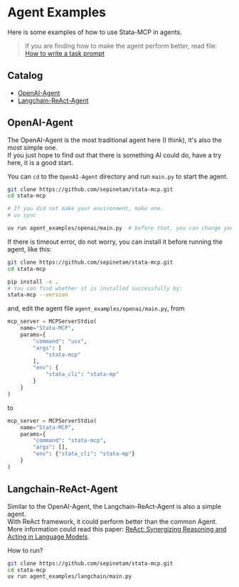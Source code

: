 # Agent Examples
Here is some examples of how to use Stata-MCP in agents.

> If you are finding how to make the agent perform better, read file: [How to write a task prompt](task_prompt/README.md)

## Catalog
- [OpenAI-Agent](#openai-agent)
- [Langchain-ReAct-Agent](#langchain-react-agent)

## OpenAI-Agent
The OpenAI-Agent is the most traditional agent here (I think), it's also the most simple one.  
If you just hope to find out that there is something AI could do, have a try here, it is a good start.

You can `cd` to the `OpenAI-Agent` directory and run `main.py` to start the agent.
```bash
git clone https://github.com/sepinetam/stata-mcp.git
cd stata-mcp

# If you did not make your environment, make one.
# uv sync

uv run agent_examples/openai/main.py  # before that, you can change your task message, just provide the minimal task description, and don’t forget to include your data path and the output path.
```

If there is timeout error, do not worry, you can install it before running the agent, like this:
```bash
git clone https://github.com/sepinetam/stata-mcp.git
cd stata-mcp

pip install -e .
# You can find whether it is installed successfully by:
stata-mcp --version
```
and, edit the agent file `agent_examples/openai/main.py`, from
```python
mcp_server = MCPServerStdio(
    name="Stata-MCP",
    params={
        "command": "uvx",
        "args": [
            "stata-mcp"
        ],
        "env": {
            "stata_cli": "stata-mp"
        }
    }
)
```
to
```python
mcp_server = MCPServerStdio(
    name="Stata-MCP",
    params={
        "command": "stata-mcp",
        "args": [],
        "env": {"stata_cli": "stata-mp"}
    }
)
```

## Langchain-ReAct-Agent
Similar to the OpenAI-Agent, the Langchain-ReAct-Agent is also a simple agent.  
With ReAct framework, it could perform better than the common Agent.  
More information could read this paper: [ReAct: Synergizing Reasoning and Acting in Language Models](http://arxiv.org/abs/2210.03629).

How to run?
```bash
git clone https://github.com/sepinetam/stata-mcp.git
cd stata-mcp
uv run agent_examples/langchain/main.py
```

